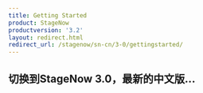 ```yaml
---
title: Getting Started
product: StageNow
productversion: '3.2'
layout: redirect.html
redirect_url: /stagenow/sn-cn/3-0/gettingstarted/
---
```


## 切换到StageNow 3.0，最新的中文版...

